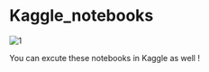 # Kaggle_notebooks

![1](https://user-images.githubusercontent.com/55551567/118913112-d4525b00-b963-11eb-85d7-bd7ffb361e4d.PNG)

You can excute these notebooks in Kaggle as well !
